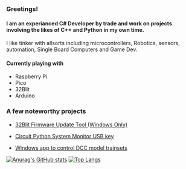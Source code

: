 ### Greetings!

#### I am an experianced C# Developer by trade and work on projects involving the likes of C++ and Python in my own time.

I like tinker with allsorts including microcontrollers, Robotics, sensors, automation, Single Board Computers and Game Dev. 

#### Currently playing with
- Raspberry Pi
- Pico
- 32Blit
- Arduino

### A few noteworthy projects

- [32Blit Firmware Update Tool (Windows Only)](https://github.com/shane-powell/BlitFlashNet)

- [Circuit Python System Monitor USB key](https://github.com/shane-powell/neotrinkey-status-mon)

<!--![alt text](https://github.com/shane-powell/neotrinkey-status-mon/blob/main/sysmon.gif?raw=true)-->

- [Windows app to control DCC model trainsets](https://github.com/shane-powell/DotNet-DCC)


[![Anurag's GitHub stats](https://github-readme-stats.vercel.app/api?username=shane-powell)](https://github.com/anuraghazra/github-readme-stats) [![Top Langs](https://github-readme-stats.vercel.app/api/top-langs/?username=shane-powell&layout=compact)](https://github.com/anuraghazra/github-readme-stats)


<!--
**shane-powell/shane-powell** is a ✨ _special_ ✨ repository because its `README.md` (this file) appears on your GitHub profile.

Here are some ideas to get you started:

- 🔭 I’m currently working on ...
- 🌱 I’m currently learning ...
- 👯 I’m looking to collaborate on ...
- 🤔 I’m looking for help with ...
- 💬 Ask me about ...
- 📫 How to reach me: ...
- 😄 Pronouns: ...
- ⚡ Fun fact: ...
-->
